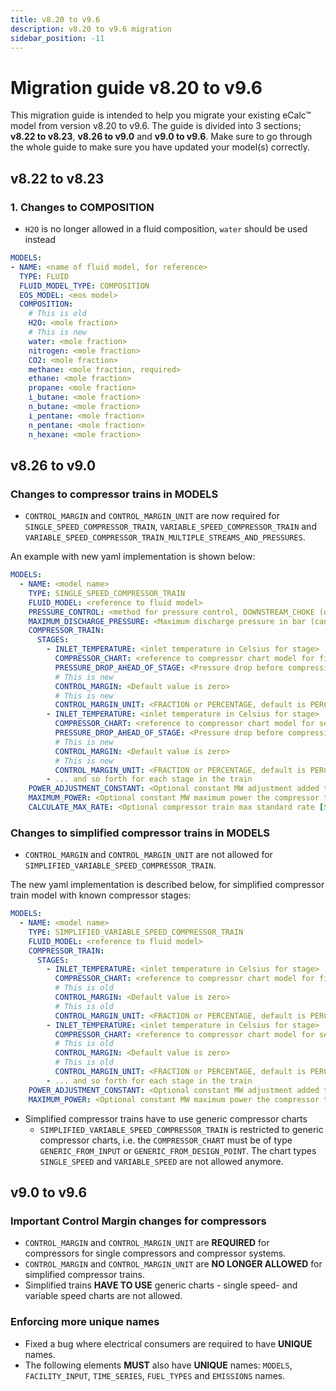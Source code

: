 ```yaml
---
title: v8.20 to v9.6
description: v8.20 to v9.6 migration
sidebar_position: -11
---
```


# Migration guide v8.20 to v9.6

This migration guide is intended to help you migrate your existing eCalc™ model from version v8.20 to v9.6. The guide
is divided into 3 sections; **v8.22 to v8.23**, **v8.26 to v9.0** and **v9.0 to v9.6**. Make sure to go through the
whole guide to make sure you have updated your model(s) correctly.

## v8.22 to v8.23

### 1. Changes to COMPOSITION
- `H2O` is no longer allowed in a fluid composition, `water` should be used instead 

```yaml 
MODELS:
- NAME: <name of fluid model, for reference>
  TYPE: FLUID
  FLUID_MODEL_TYPE: COMPOSITION
  EOS_MODEL: <eos model>
  COMPOSITION:
    # This is old
    H2O: <mole fraction>
    # This is new
    water: <mole fraction>
    nitrogen: <mole fraction>
    CO2: <mole fraction>
    methane: <mole fraction, required>
    ethane: <mole fraction>
    propane: <mole fraction>
    i_butane: <mole fraction>
    n_butane: <mole fraction>
    i_pentane: <mole fraction>
    n_pentane: <mole fraction>
    n_hexane: <mole fraction>
```


## v8.26 to v9.0

### Changes to compressor trains in MODELS

- `CONTROL_MARGIN` and `CONTROL_MARGIN_UNIT` are now required for `SINGLE_SPEED_COMPRESSOR_TRAIN`, `VARIABLE_SPEED_COMPRESSOR_TRAIN` and `VARIABLE_SPEED_COMPRESSOR_TRAIN_MULTIPLE_STREAMS_AND_PRESSURES`.

An example with new yaml implementation is shown below:

```yaml 
MODELS:
  - NAME: <model name>
    TYPE: SINGLE_SPEED_COMPRESSOR_TRAIN
    FLUID_MODEL: <reference to fluid model>
    PRESSURE_CONTROL: <method for pressure control, DOWNSTREAM_CHOKE (default), UPSTREAM_CHOKE, , INDIVIDUAL_ASV_PRESSURE, INDIVIDUAL_ASV_RATE or COMMON_ASV>
    MAXIMUM_DISCHARGE_PRESSURE: <Maximum discharge pressure in bar (can only use if pressure control is DOWNSTREAM_CHOKE)>
    COMPRESSOR_TRAIN:
      STAGES:
        - INLET_TEMPERATURE: <inlet temperature in Celsius for stage>
          COMPRESSOR_CHART: <reference to compressor chart model for first stage, must be defined in MODELS or FACILITY_INPUTS>
          PRESSURE_DROP_AHEAD_OF_STAGE: <Pressure drop before compression stage [in bar]>
          # This is new
          CONTROL_MARGIN: <Default value is zero>
          # This is new
          CONTROL_MARGIN_UNIT: <FRACTION or PERCENTAGE, default is PERCENTAGE>
        - INLET_TEMPERATURE: <inlet temperature in Celsius for stage>
          COMPRESSOR_CHART: <reference to compressor chart model for second stage, must be defined in MODELS or FACILITY_INPUTS>
          PRESSURE_DROP_AHEAD_OF_STAGE: <Pressure drop before compression stage [in bar]>
          # This is new
          CONTROL_MARGIN: <Default value is zero>
          # This is new
          CONTROL_MARGIN_UNIT: <FRACTION or PERCENTAGE, default is PERCENTAGE>
        - ... and so forth for each stage in the train
    POWER_ADJUSTMENT_CONSTANT: <Optional constant MW adjustment added to the model>
    MAXIMUM_POWER: <Optional constant MW maximum power the compressor train can require>
    CALCULATE_MAX_RATE: <Optional compressor train max standard rate [Sm3/day] in result if set to true. Default false. Use with caution. This will increase runtime significantly. >
```

### Changes to simplified compressor trains in MODELS

- `CONTROL_MARGIN` and `CONTROL_MARGIN_UNIT` are not allowed for `SIMPLIFIED_VARIABLE_SPEED_COMPRESSOR_TRAIN`.

The new yaml implementation is described below, for simplified compressor train model with known compressor stages:

```yaml 
MODELS:
  - NAME: <model name>
    TYPE: SIMPLIFIED_VARIABLE_SPEED_COMPRESSOR_TRAIN
    FLUID_MODEL: <reference to fluid model>
    COMPRESSOR_TRAIN:
      STAGES:
        - INLET_TEMPERATURE: <inlet temperature in Celsius for stage>
          COMPRESSOR_CHART: <reference to compressor chart model for first stage, must be defined in MODELS or FACILITY_INPUTS>
          # This is old
          CONTROL_MARGIN: <Default value is zero>
          # This is old
          CONTROL_MARGIN_UNIT: <FRACTION or PERCENTAGE, default is PERCENTAGE>
        - INLET_TEMPERATURE: <inlet temperature in Celsius for stage>
          COMPRESSOR_CHART: <reference to compressor chart model for second stage, must be defined in MODELS or FACILITY_INPUTS>
          # This is old
          CONTROL_MARGIN: <Default value is zero>
          # This is old
          CONTROL_MARGIN_UNIT: <FRACTION or PERCENTAGE, default is PERCENTAGE>
        - ... and so forth for each stage in the train
    POWER_ADJUSTMENT_CONSTANT: <Optional constant MW adjustment added to the model>
    MAXIMUM_POWER: <Optional constant MW maximum power the compressor train can require>
```
- Simplified compressor trains have to use generic compressor charts
  - `SIMPLIFIED_VARIABLE_SPEED_COMPRESSOR_TRAIN` is restricted to generic compressor charts, i.e. the `COMPRESSOR_CHART` must be of type `GENERIC_FROM_INPUT` or `GENERIC_FROM_DESIGN_POINT`. The chart types `SINGLE_SPEED` and `VARIABLE_SPEED` are not allowed anymore.

## v9.0 to v9.6

### Important Control Margin changes for compressors

* `CONTROL_MARGIN` and `CONTROL_MARGIN_UNIT` are **REQUIRED** for compressors for single compressors and compressor systems.
* `CONTROL_MARGIN` and `CONTROL_MARGIN_UNIT` are **NO LONGER ALLOWED** for simplified compressor trains.
* Simplified trains **HAVE TO USE** generic charts - single speed- and variable speed charts are not allowed.

### Enforcing more unique names

* Fixed a bug where electrical consumers are required to have **UNIQUE** names.
* The following elements **MUST** also have **UNIQUE** names: `MODELS`, `FACILITY_INPUT`, `TIME_SERIES`, `FUEL_TYPES` and `EMISSIONS` names.
